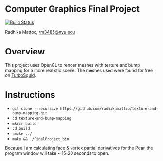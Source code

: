 # Computer Graphics Final Project

[![Build Status](https://travis-ci.org/radhikamattoo/texture-and-bump-mapping.svg?branch=master)](https://travis-ci.org/radhikamattoo/texture-and-bump-mapping)

Radhika Mattoo, rm3485@nyu.edu

# Overview

This project uses OpenGL to render meshes with texture and bump mapping for a more realistic scene. The meshes used were found for free on  [TurboSquid](http://www.turbosquid.com).



# Instructions

* `git clone --recursive https://github.com/radhikamattoo/texture-and-bump-mapping.git`
* `cd texture-and-bump-mapping`
* `mkdir build`
* `cd build`
* `cmake ../`
* `make && ./FinalProject_bin`

Because I am calculating face & vertex partial derivatives for the Pear, the program window will take ~ 15-20 seconds to open.
